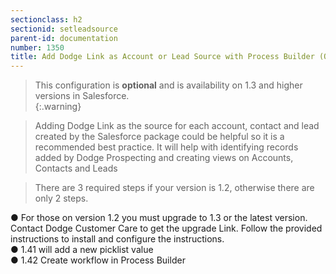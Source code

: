 ```yaml
---
sectionclass: h2
sectionid: setleadsource
parent-id: documentation
number: 1350
title: Add Dodge Link as Account or Lead Source with Process Builder (Optional)
---
```

>This configuration is **optional** and is availability on 1.3 and higher versions in Salesforce.  
{:.warning}

>Adding Dodge Link as the source for each account, contact and lead created by the Salesforce package could be helpful so it is a recommended best practice.  It will help with identifying records added by Dodge Prospecting and creating views on Accounts, Contacts and Leads 

>There are 3 required steps if your version is 1.2, otherwise  there are only 2 steps.

● For those on version 1.2 you must upgrade to 1.3 or the latest version.  Contact Dodge Customer Care to get the upgrade Link.  Follow the provided instructions to install and configure the instructions. <br>
●  1.41 will add a new picklist value <br>
●  1.42 Create workflow in Process Builder <br>
